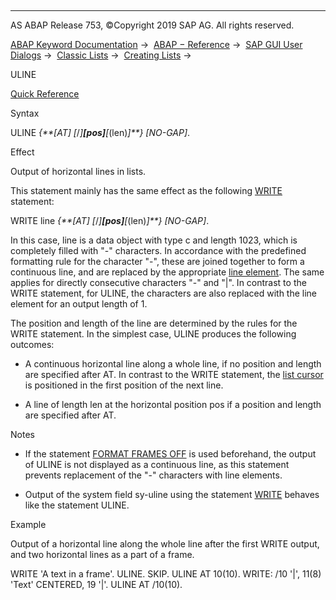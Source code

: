   

* * *

AS ABAP Release 753, ©Copyright 2019 SAP AG. All rights reserved.

[ABAP Keyword Documentation](https://help.sap.com/doc/abapdocu_753_index_htm/7.53/en-US/abenabap.htm) →  [ABAP − Reference](https://help.sap.com/doc/abapdocu_753_index_htm/7.53/en-US/abenabap_reference.htm) →  [SAP GUI User Dialogs](https://help.sap.com/doc/abapdocu_753_index_htm/7.53/en-US/abenabap_screens.htm) →  [Classic Lists](https://help.sap.com/doc/abapdocu_753_index_htm/7.53/en-US/abenabap_dynpro_list.htm) →  [Creating Lists](https://help.sap.com/doc/abapdocu_753_index_htm/7.53/en-US/abenabap_lists.htm) → 

ULINE

[Quick Reference](https://help.sap.com/doc/abapdocu_753_index_htm/7.53/en-US/abapuline_shortref.htm)

Syntax

ULINE *{**\[*AT*\]* *\[*/*\]**\[*pos*\]**\[*(len)*\]**}* *\[*NO-GAP*\]*.

Effect

Output of horizontal lines in lists.

This statement mainly has the same effect as the following [WRITE](https://help.sap.com/doc/abapdocu_753_index_htm/7.53/en-US/abapwrite-.htm) statement:

WRITE line *{**\[*AT*\]* *\[*/*\]**\[*pos*\]**\[*(len)*\]**}* *\[*NO-GAP*\]*.

In this case, line is a data object with type c and length 1023, which is completely filled with "-" characters. In accordance with the predefined formatting rule for the character "-", these are joined together to form a continuous line, and are replaced by the appropriate [line element](https://help.sap.com/doc/abapdocu_753_index_htm/7.53/en-US/abenline_element_glosry.htm "Glossary Entry"). The same applies for directly consecutive characters "-" and "|". In contrast to the WRITE statement, for ULINE, the characters are also replaced with the line element for an output length of 1.

The position and length of the line are determined by the rules for the WRITE statement. In the simplest case, ULINE produces the following outcomes:

-   A continuous horizontal line along a whole line, if no position and length are specified after AT. In contrast to the WRITE statement, the [list cursor](https://help.sap.com/doc/abapdocu_753_index_htm/7.53/en-US/abenlist_cursor_glosry.htm "Glossary Entry") is positioned in the first position of the next line.
    
-   A line of length len at the horizontal position pos if a position and length are specified after AT.
    

Notes

-   If the statement [FORMAT FRAMES OFF](https://help.sap.com/doc/abapdocu_753_index_htm/7.53/en-US/abapformat.htm) is used beforehand, the output of ULINE is not displayed as a continuous line, as this statement prevents replacement of the "-" characters with line elements.
    
-   Output of the system field sy-uline using the statement [WRITE](https://help.sap.com/doc/abapdocu_753_index_htm/7.53/en-US/abapwrite-.htm) behaves like the statement ULINE.
    

Example

Output of a horizontal line along the whole line after the first WRITE output, and two horizontal lines as a part of a frame.

WRITE 'A text in a frame'.
ULINE.
SKIP.
ULINE AT 10(10).
WRITE: /10 '|', 11(8) 'Text' CENTERED, 19 '|'.
ULINE AT /10(10).